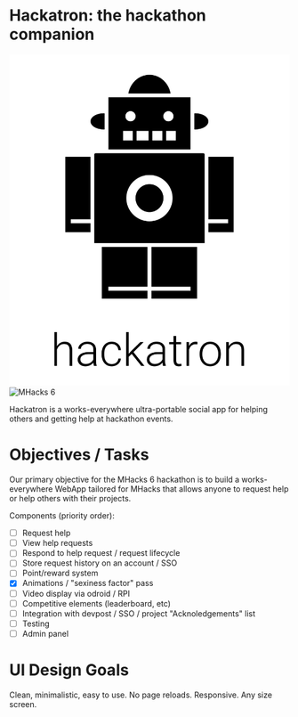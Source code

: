 Hackatron: the hackathon companion
==================================
![hackatron](https://raw.githubusercontent.com/TheWashingtonRedskins/Hackatron/bd01b6a236f2cfbef32f6c39239940b453fd5dd1/public/images/hackatron.png)
![MHacks 6](http://mhacks.org/images/mhacks_logo.jpg)

Hackatron is a works-everywhere ultra-portable social app for helping
others and getting help at hackathon events.

Objectives / Tasks
=================

Our primary objective for the MHacks 6 hackathon is to build a
works-everywhere WebApp tailored for MHacks that allows anyone to
request help or help others with their projects.

Components (priority order):

  - [ ] Request help
  - [ ] View help requests
  - [ ] Respond to help request / request lifecycle
  - [ ] Store request history on an account / SSO
  - [ ] Point/reward system
  - [x] Animations / "sexiness factor" pass
  - [ ] Video display via odroid / RPI
  - [ ] Competitive elements (leaderboard, etc)
  - [ ] Integration with devpost / SSO / project "Acknoledgements" list
  - [ ] Testing
  - [ ] Admin panel

UI Design Goals
===============

Clean, minimalistic, easy to use. No page reloads. Responsive. Any size
screen.
